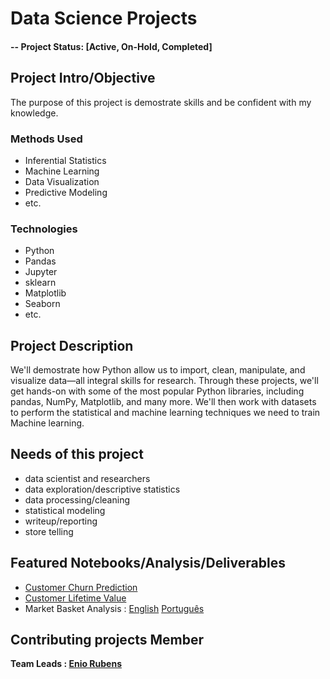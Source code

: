 # Data Science Projects

#### -- Project Status: [Active, On-Hold, Completed]

## Project Intro/Objective
The purpose of this project is demostrate skills and be confident with my knowledge. 

### Methods Used
* Inferential Statistics
* Machine Learning
* Data Visualization
* Predictive Modeling
* etc.

### Technologies
* Python
* Pandas 
* Jupyter
* sklearn
* Matplotlib
* Seaborn
* etc. 

## Project Description
We'll demostrate how Python allow us to import, clean, manipulate, and visualize data—all integral skills for research. Through these projects, we'll get hands-on with some of the most popular Python libraries, including pandas, NumPy, Matplotlib, and many more. We'll then work with datasets to perform the statistical and machine learning techniques we need to train Machine learning. 

## Needs of this project

- data scientist and researchers
- data exploration/descriptive statistics
- data processing/cleaning
- statistical modeling
- writeup/reporting
- store telling


## Featured Notebooks/Analysis/Deliverables
* [Customer Churn Prediction](https://github.com/eniorubens/enioRubens_dataScienceProjects/tree/main/Customer%20Churn%20Prediction)
* [Customer Lifetime Value](https://github.com/eniorubens/enioRubens_dataScienceProjects/tree/main/Customer%20Lifetime%20Value)
* Market Basket Analysis : [English](https://github.com/eniorubens/enioRubens_dataScienceProjects/tree/main/Market%20Basket%20Analysis) [Português](https://github.com/eniorubens/enioRubens_dataScienceProjects/tree/main/An%C3%A1lise%20de%20Cesta%20de%20Compras)

## Contributing projects Member

**Team Leads : [Enio Rubens](https://github.com/eniorubens)**
